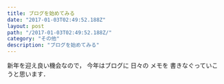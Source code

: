 ```yaml
---
title: ブログを始めてみる
date: "2017-01-03T02:49:52.188Z"
layout: post
path: "/2017-01-03T02:49:52.188Z/"
category: "その他"
description: "ブログを始めてみる"
---
```


新年を迎え良い機会なので， 今年はブログに 日々の メモを 書きなぐっていこうと思います．
